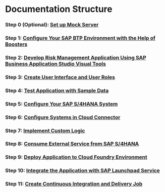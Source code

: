 # Documentation Structure

### Step 0 (Optional): [Set up Mock Server](../documentation/develop/set-up-mock-server/)

### Step 1: [Configure Your SAP BTP Environment with the Help of Boosters](../documentation/develop/configure-BTP-account/)

### Step 2: [Develop Risk Management Application Using SAP Business Application Studio Visual Tools](../documentation/develop/develop-application/)

### Step 3: [Create User Interface and User Roles](../documentation/develop/create-user-interface/)

### Step 4: [Test Application with Sample Data](../documentation/develop/test-application/)

### Step 5: [Configure Your SAP S/4HANA System](../documentation/develop/configure-odata-service/)

### Step 6: [Configure Systems in Cloud Connector](../documentation/develop/configure-cloud-connector)

### Step 7: [Implement Custom Logic](../documentation/develop/implement-custom-logic/)

### Step 8: [Consume External Service from SAP S/4HANA](../documentation/develop/consume-external-service)

### Step 9: [Deploy Application to Cloud Foundry Environment](../documentation/develop/deploy-application/)

### Step 10: [Integrate the Application with SAP Launchpad Service](../documentation/develop/integrate-with-launchpad/)

### Step 11: [Create Continuous Integration and Delivery Job](../documentation/develop/create-cicd-job/)



